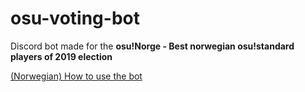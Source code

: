 # osu-voting-bot

Discord bot made for the **osu!Norge - Best norwegian osu!standard players of 2019 election**

[(Norwegian) How to use the bot](https://github.com/LBlend/osu-voting-bot/wiki/Slik-stemmer-du)
